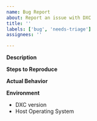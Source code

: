 ```yaml
---
name: Bug Report
about: Report an issue with DXC
title: ''
labels: ['bug', 'needs-triage']
assignees: ''

---
```


**Description**
<!--- Please provide a few sentences describing the issue you encountered. --->

**Steps to Reproduce**
<!--- Provide a description of how to reproduce the error. If possible please 
provide source and tool command line options. If the issue reproduces on
Compiler Explorer (https://godbolt.org/) or Shader Playground
(https://shader-playground.timjones.io/) please provide a link. If the source is
split across multiple files, please preprocess into a single file using DXC's 
command line `-P -Fi <path>`. --->


**Actual Behavior**
<!--- Please provide error output or a description of the observed issue. --->

**Environment**
- DXC version <!-- replace with the output of 'dxc --version' -->
- Host Operating System <!--- Host operating system and version --->
